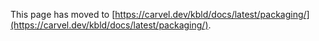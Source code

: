 This page has moved to [https://carvel.dev/kbld/docs/latest/packaging/](https://carvel.dev/kbld/docs/latest/packaging/).
